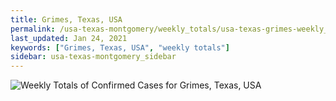 ```yaml
---
title: Grimes, Texas, USA
permalink: /usa-texas-montgomery/weekly_totals/usa-texas-grimes-weekly_totals.html
last_updated: Jan 24, 2021
keywords: ["Grimes, Texas, USA", "weekly totals"]
sidebar: usa-texas-montgomery_sidebar
---
```


![Weekly Totals of Confirmed Cases for Grimes, Texas, USA](/covid_tracker/images/graphs/usa-texas-grimes-weekly_totals_graph.png)
